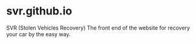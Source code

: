# svr.github.io
SVR (Stolen Vehicles Recovery) The front end of the website for recovery your car by the easy way.


